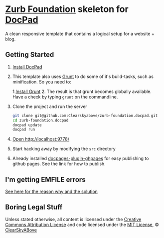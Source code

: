 # [Zurb Foundation](http://foundation.zurb.com/) skeleton for [DocPad](https://github.com/bevry/docpad)

A clean responsive template that contains a logical setup for a website + blog.

## Getting Started

1. [Install DocPad](https://github.com/bevry/docpad)

2. This template also uses [Grunt](http://gruntjs.com/) to do some of it's build-tasks, such as minification. So you need to:

    1.[Install Grunt](http://gruntjs.com/getting-started)
    2. The result is that grunt becomes globally available. Have a check by typing `grunt` on the commandline.

3. Clone the project and run the server

	``` bash
	git clone git@github.com:Clearskyabove/zurb-foundation.docpad.git
	cd zurb-foundation.docpad
	docpad update
	docpad run
	```

4. [Open http://localhost:9778/](http://localhost:9778/)

5. Start hacking away by modifying the `src` directory

6. Already installed [docpages-plugin-ghpages](https://github.com/docpad/docpad-plugin-ghpages) for easy publishing to github pages. See the link for how to publish. 

## I'm getting EMFILE errors

[See here for the reason why and the solution](http://docpad.org/docs/troubleshoot#i-m-getting-emfile-too-many-open-files)

## Boring Legal Stuff

Unless stated otherwise, all content is licensed under the [Creative Commons Attribution License](http://creativecommons.org/licenses/by/3.0/) and code licensed under the [MIT License](http://creativecommons.org/licenses/MIT/), © [ClearSkyABove](http://clearskyabove.com)

